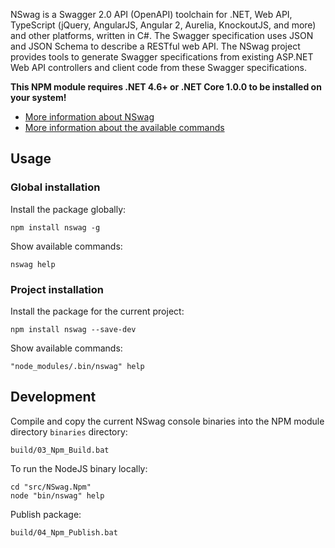 NSwag is a Swagger 2.0 API (OpenAPI) toolchain for .NET, Web API, TypeScript (jQuery, AngularJS, Angular 2, Aurelia, KnockoutJS, and more) and other platforms, written in C#. The Swagger specification uses JSON and JSON Schema to describe a RESTful web API. The NSwag project provides tools to generate Swagger specifications from existing ASP.NET Web API controllers and client code from these Swagger specifications. 

**This NPM module requires .NET 4.6+ or .NET Core 1.0.0 to be installed on your system!**

- [More information about NSwag](http://nswag.org)
- [More information about the available commands](https://github.com/NSwag/NSwag/wiki/CommandLine)

## Usage

### Global installation

Install the package globally: 

    npm install nswag -g

Show available commands: 

    nswag help

### Project installation
	
Install the package for the current project: 

    npm install nswag --save-dev
	
Show available commands: 

    "node_modules/.bin/nswag" help
	
## Development

Compile and copy the current NSwag console binaries into the NPM module directory `binaries` directory: 

    build/03_Npm_Build.bat

To run the NodeJS binary locally: 

    cd "src/NSwag.Npm"
    node "bin/nswag" help
	
Publish package: 

    build/04_Npm_Publish.bat